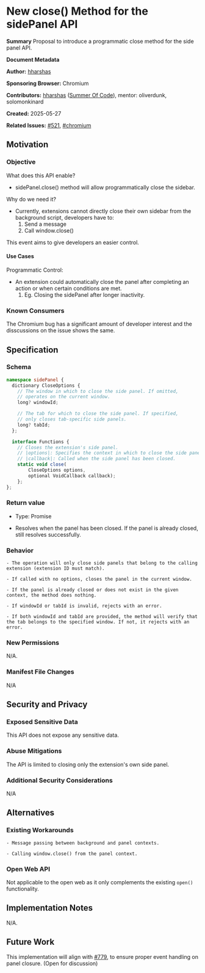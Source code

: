 # New close() Method for the sidePanel API

**Summary**
Proposal to introduce a programmatic close method for the side panel API.

**Document Metadata**

**Author:** [hharshas](https://github.com/hharshas)

**Sponsoring Browser:** Chromium

**Contributors:** [hharshas](https://github.com/hharshas) ([Summer Of Code](https://summerofcode.withgoogle.com/)), mentor: oliverdunk, solomonkinard

**Created:** 2025-05-27

**Related Issues:** [#521](https://github.com/w3c/webextensions/issues/521), [#chromium](https://issues.chromium.org/issues/403765214)

## Motivation

### Objective

What does this API enable?
- sidePanel.close() method will allow programmatically close the sidebar.

Why do we need it?
- Currently, extensions cannot directly close their own sidebar from the background script, 
developers have to:
  1. Send a message
  2. Call window.close()

This event aims to give developers an easier control.

#### Use Cases

Programmatic Control: 
- An extension could automatically close the panel after completing an action or when certain conditions are met.
    1. Eg. Closing the sidePanel after longer inactivity.

### Known Consumers

The Chromium bug has a significant amount of developer interest and the disscussions on the issue shows the same.

## Specification

### Schema

```typescript
namespace sidePanel {
  dictionary CloseOptions {
    // The window in which to close the side panel. If omitted,
    // operates on the current window.
    long? windowId;

    // The tab for which to close the side panel. If specified,
    // only closes tab-specific side panels.
    long? tabId;
  };

  interface Functions {
    // Closes the extension's side panel.
    // |options|: Specifies the context in which to close the side panel.
    // |callback|: Called when the side panel has been closed.
    static void close(
        CloseOptions options,
        optional VoidCallback callback);
    };
};
```

### Return value

- Type: Promise<void>

- Resolves when the panel has been closed. If the panel is already closed, still resolves successfully.

### Behavior
    - The operation will only close side panels that belong to the calling extension (extension ID must match).

    - If called with no options, closes the panel in the current window.

    - If the panel is already closed or does not exist in the given context, the method does nothing.

    - If windowId or tabId is invalid, rejects with an error.

    - If both windowId and tabId are provided, the method will verify that the tab belongs to the specified window. If not, it rejects with an error.

### New Permissions
N/A.

### Manifest File Changes
N/A

## Security and Privacy

### Exposed Sensitive Data

This API does not expose any sensitive data.

### Abuse Mitigations

The API is limited to closing only the extension's own side panel.

### Additional Security Considerations

N/A

## Alternatives

### Existing Workarounds

    - Message passing between background and panel contexts.

    - Calling window.close() from the panel context.

### Open Web API

Not applicable to the open web as it only complements the existing `open()` functionality.

## Implementation Notes

N/A.

## Future Work

This implementation will align with [#779](https://github.com/w3c/webextensions/pull/779), to ensure proper event handling on panel closure. (Open for discussion)
